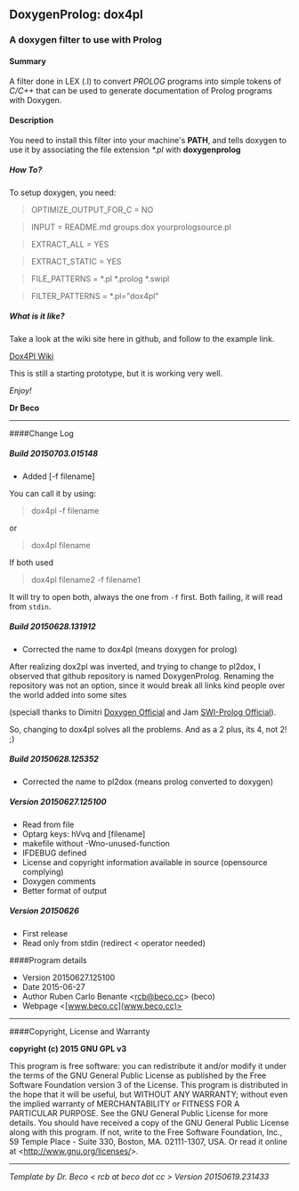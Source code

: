 ## DoxygenProlog: dox4pl
### A doxygen filter to use with Prolog

#### Summary

A filter done in LEX (.l) to convert _PROLOG_ programs into simple tokens of _C/C++_ that can be used to generate documentation of Prolog programs with Doxygen.

#### Description

You need to install this filter into your machine's __PATH__, and tells doxygen to use it by associating the file extension _\*.pl_ with __doxygenprolog__

##### How To?

To setup doxygen, you need:

> OPTIMIZE_OUTPUT_FOR_C = NO

> INPUT                 = README.md groups.dox yourprologsource.pl

> EXTRACT_ALL           = YES

> EXTRACT_STATIC        = YES

> FILE_PATTERNS         = *.pl *.prolog *.swipl

> FILTER_PATTERNS       = *.pl="dox4pl"

##### What is it like?

Take a look at the wiki site here in github, and follow to the example link.

[Dox4Pl Wiki](https://github.com/drbeco/doxygenprolog/wiki)


This is still a starting prototype, but it is working very well. 

_Enjoy!_

__Dr Beco__
_________________________________________________________________

####Change Log

##### Build 20150703.015148

* Added [-f filename]

You can call it by using:

> dox4pl -f filename

or

> dox4pl filename

If both used

> dox4pl filename2 -f filename1

It will try to open both, always the one from `-f` first. Both failing, it will read from `stdin`.

##### Build 20150628.131912
* Corrected the name to dox4pl (means doxygen for prolog)

After realizing dox2pl was inverted, and trying to change to pl2dox, I observed that github repository
is named DoxygenProlog. Renaming the repository was not an option, since it would break all links
kind people over the world added into some sites 

(speciall thanks to Dimitri [Doxygen Official](http://www.stack.nl/~dimitri/doxygen/helpers.html) and
Jam [SWI-Prolog Official](http://www.swi-prolog.org/news/3b9546ec-1d66-11e5-9067-00163e357fe2)).

So, changing to dox4pl solves all the problems. And as a 2 plus, its 4, not 2! ;)

##### Build 20150628.125352
* Corrected the name to pl2dox (means prolog converted to doxygen)

##### Version 20150627.125100
* Read from file
* Optarg keys: hVvq and [filename]
* makefile without -Wno-unused-function
* IFDEBUG defined
* License and copyright information available in source (opensource complying)
* Doxygen comments
* Better format of output

##### Version 20150626
* First release
* Read only from stdin (redirect < operator needed)


####Program details
* Version 20150627.125100
* Date 2015-06-27
* Author Ruben Carlo Benante <<rcb@beco.cc>> (beco)
* Webpage <[www.beco.cc](www.beco.cc)>

_________________________________________________________________

####Copyright, License and Warranty

__copyright (c) 2015 GNU GPL v3__

This program is free software: you can redistribute it
and/or modify it under the terms of the
GNU General Public License as published by
the Free Software Foundation version 3 of the License.
This program is distributed in the hope that it will be useful,
but WITHOUT ANY WARRANTY; without even the implied warranty of
MERCHANTABILITY or FITNESS FOR A PARTICULAR PURPOSE.  See the
GNU General Public License for more details.
You should have received a copy of the GNU General Public License
along with this program.
If not, write to the Free Software Foundation, Inc.,
59 Temple Place - Suite 330, Boston, MA. 02111-1307, USA.
Or read it online at <<http://www.gnu.org/licenses/>>.

_________________________________________________________________

_Template by Dr. Beco < rcb at beco dot cc > Version 20150619.231433_

